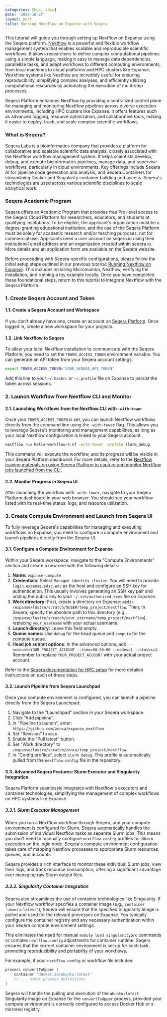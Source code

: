 ```yaml
---
categories: [hpc, sdsc]
date: '2025-10-27'
layout: post
title: Running Nextflow on Expanse with Seqera
---
```


This tutorial will guide you through setting up Nextflow on Expanse using the Seqera platform. [Nextflow](https://www.nextflow.io/) is a powerful and flexible workflow management system that enables scalable and reproducible scientific workflows. It allows researchers to define complex computational pipelines using a simple language, making it easy to manage data dependencies, parallelize tasks, and adapt workflows to different computing environments, from local machines to cloud platforms and HPC clusters like Expanse. Workflow systems like Nextflow are incredibly useful for ensuring reproducibility, simplifying complex analyses, and efficiently utilizing computational resources by automating the execution of multi-step processes.

Seqera Platform enhances Nextflow by providing a centralized control plane for managing and monitoring Nextflow pipelines across diverse execution environments, including HPC clusters like Expanse. It offers features such as advanced logging, resource optimization, and collaborative tools, making it easier to deploy, track, and scale complex scientific workflows.

### What is Seqera?

Seqera Labs is a bioinformatics company that provides a platform for collaborative and scalable scientific data analysis, closely associated with the Nextflow workflow management system. It helps scientists develop, debug, and execute bioinformatics pipelines, manage data, and supervise workflows, particularly in cloud environments. Key offerings include Seqera AI for pipeline code generation and analysis, and Seqera Containers for streamlining Docker and Singularity container building and access. Seqera's technologies are used across various scientific disciplines to scale analytical work.

### Seqera Academic Program

Seqera offers an Academic Program that provides free Pro-level access to the Seqera Cloud Platform for researchers, educators, and students at qualifying institutions. To be eligible, the applicant's organization must be a degree-granting educational institution, and the use of the Seqera Platform must be solely for academic research and/or teaching purposes, not for commercial use. Applicants need a user account on seqera.io using their institutional email address and an organization created within seqera.io. More details and an application form are available on the Seqera website.

Before proceeding with Seqera-specific configurations, please follow the initial setup steps outlined in our previous tutorial: [Running Nextflow on Expanse](/posts/2025-10-07-running-nextflow-on-expanse.html). This includes installing Micromamba, Nextflow, verifying the installation, and running a toy example locally. Once you have completed these foundational steps, return to this tutorial to integrate Nextflow with the Seqera Platform.

### 1. Create Seqera Account and Token

#### 1.1. Create a Seqera Account and Workspace

If you don't already have one, create an account on [Seqera Platform](https://seqera.io/). Once logged in, create a new workspace for your projects.

#### 1.2. Link Nextflow to Seqera

To allow your local Nextflow installation to communicate with the Seqera Platform, you need to set the `TOWER_ACCESS_TOKEN` environment variable. You can generate an API token from your Seqera account settings.

```bash
export TOWER_ACCESS_TOKEN="YOUR_SEQERA_API_TOKEN"
```

Add this line to your `~/.bashrc` or `~/.profile` file on Expanse to persist the token across sessions.

### 2. Launch Workflow from Nextflow CLI and Monitor

#### 2.1. Launching Workflows from the Nextflow CLI with `-with-tower`

Once your `TOWER_ACCESS_TOKEN` is set, you can launch Nextflow workflows directly from the command line using the `-with-tower` flag. This allows you to leverage Seqera's monitoring and management capabilities, as long as your local Nextflow configuration is linked to your Seqera account.

```bash
nextflow run hello-workflow-4.nf -with-tower -profile slurm_debug
```

This command will execute the workflow, and its progress will be visible in your Seqera Platform dashboard. For more details, refer to the [Nextflow training materials on using Seqera Platform to capture and monitor Nextflow jobs launched from the CLI](https://training.nextflow.io/2.0/hello_nextflow/10_hello_seqera/#1-use-seqera-platform-to-capture-and-monitor-nextflow-jobs-launched-from-the-cli).

#### 2.2. Monitor Progress in Seqera UI

After launching the workflow with `-with-tower`, navigate to your Seqera Platform dashboard in your web browser. You should see your workflow listed with its real-time status, logs, and resource utilization.

### 3. Create Compute Environment and Launch from Seqera UI

To fully leverage Seqera's capabilities for managing and executing workflows on Expanse, you need to configure a compute environment and launch pipelines directly from the Seqera UI.

#### 3.1. Configure a Compute Environment for Expanse

Within your Seqera workspace, navigate to the "Compute Environments" section and create a new one with the following details:

1.  **Name:** `expanse-compute`
2.  **Credentials:** Select `Managed identity cluster`. You will need to provide `login.expanse.sdsc.edu` as the host and configure an SSH key for authentication. This usually involves generating an SSH key pair and adding the public key to your `~/.ssh/authorized_keys` file on Expanse.
3.  **Work directory:** First, create a directory on Expanse: `mkdir /expanse/lustre/scratch/$USER/temp_project/nextflow`. Then, in Seqera, specify the absolute path to this directory (e.g., `/expanse/lustre/scratch/your_username/temp_project/nextflow`), replacing `your_username` with your actual username.
4.  **Launch directory:** Leave this field empty.
5.  **Queue names:** Use `debug` for the head queue and `compute` for the compute queue.
6.  **Head job submit options:** In the advanced options, add: `--account=YOUR_PROJECT_ACCOUNT --time=00:30:00 --nodes=1 --ntasks=1`. Remember to replace `YOUR_PROJECT_ACCOUNT` with your actual project account.

Refer to the [Seqera documentation for HPC setup](https://docs.seqera.io/platform/compute-environments/hpc/) for more detailed instructions on each of these steps.

#### 3.2. Launch Pipeline from Seqera Launchpad

Once your compute environment is configured, you can launch a pipeline directly from the Seqera Launchpad:

1.  Navigate to the "Launchpad" section in your Seqera workspace.
2.  Click "Add pipeline".
3.  In "Pipeline to launch", enter: `https://github.com/zonca/expanse_nextflow`
4.  Set "Revision" to `main`.
5.  Enable the "Pull latest" button.
6.  Set "Work directory" to `/expanse/lustre/scratch/zonca/temp_project/nextflow`.
7.  In "Config profiles", select `slurm debug`. This profile is automatically pulled from the `nextflow.config` file in the repository.

#### 3.3. Advanced Seqera Features: Slurm Executor and Singularity Integration

Seqera Platform seamlessly integrates with Nextflow's executors and container technologies, simplifying the management of complex workflows on HPC systems like Expanse.

##### 3.3.1. Slurm Executor Management

When you run a Nextflow workflow through Seqera, and your compute environment is configured for Slurm, Seqera automatically handles the submission of individual Nextflow tasks as separate Slurm jobs. This means you don't need to manually configure `nextflow.config` profiles for Slurm execution on the login node. Seqera's compute environment configuration takes care of mapping Nextflow processes to appropriate Slurm resources, queues, and accounts.

Seqera provides a rich interface to monitor these individual Slurm jobs, view their logs, and track resource consumption, offering a significant advantage over managing raw Slurm output files.

##### 3.3.2. Singularity Container Integration

Seqera also streamlines the use of container technologies like Singularity. If your Nextflow workflow specifies a container image (e.g., `container 'ubuntu:latest'`), Seqera will ensure that the specified Singularity image is pulled and used for the relevant processes on Expanse. You typically configure the container registry and any necessary authentication within your Seqera compute environment settings.

This eliminates the need for manual `module load singularitypro` commands or complex `nextflow.config` adjustments for container runtime. Seqera ensures that the correct container environment is set up for each task, promoting reproducibility and portability of your workflows.

For example, if your `nextflow.config` or workflow file includes:

```groovy
process convertToUpper {
    container 'docker.io/ubuntu:latest'
    // ... other process definitions
}
```

Seqera will handle the pulling and execution of the `ubuntu:latest` Singularity image on Expanse for the `convertToUpper` process, provided your compute environment is correctly configured to access Docker Hub or a mirrored registry.
